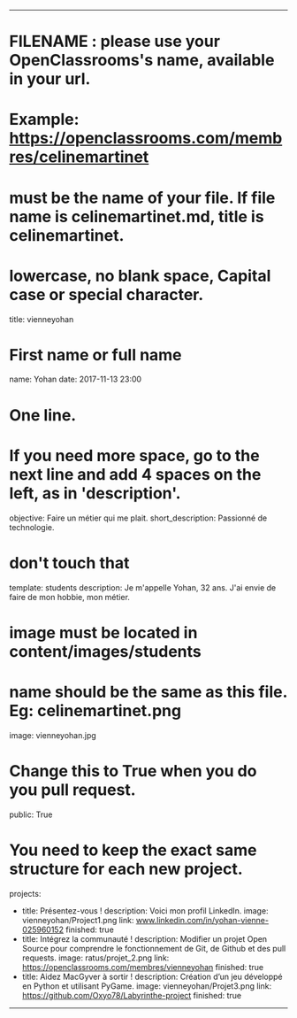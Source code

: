 ﻿---

# FILENAME : please use your OpenClassrooms's name, available in your url.
# Example: https://openclassrooms.com/membres/celinemartinet
# must be the name of your file. If file name is celinemartinet.md, title is celinemartinet.
# lowercase, no blank space, Capital case or special character.
title: vienneyohan

# First name or full name
name: Yohan
date: 2017-11-13 23:00

# One line.
# If you need more space, go to the next line and add 4 spaces on the left, as in 'description'.
objective: Faire un métier qui me plait.
short_description: Passionné de technologie.
# don't touch that
template: students
description:
    Je m'appelle Yohan, 32 ans. J'ai envie de faire de mon hobbie, mon métier.
# image must be located in content/images/students
# name should be the same as this file. Eg: celinemartinet.png
image: vienneyohan.jpg

# Change this to True when you do you pull request.
public: True

# You need to keep the exact same structure for each new project.
projects:
  - title: Présentez-vous !
    description: Voici mon profil LinkedIn.
    image: vienneyohan/Project1.png
    link: www.linkedin.com/in/yohan-vienne-025960152
    finished: true
  - title: Intégrez la communauté !
    description: Modifier un projet Open Source pour comprendre le fonctionnement de Git, de Github et des pull requests.
    image: ratus/projet_2.png
    link: https://openclassrooms.com/membres/vienneyohan
    finished: true
  - title: Aidez MacGyver à sortir !
    description: Création d’un jeu développé en Python et utilisant PyGame.
    image: vienneyohan/Projet3.png
    link: https://github.com/Oxyo78/Labyrinthe-project
    finished: true
---